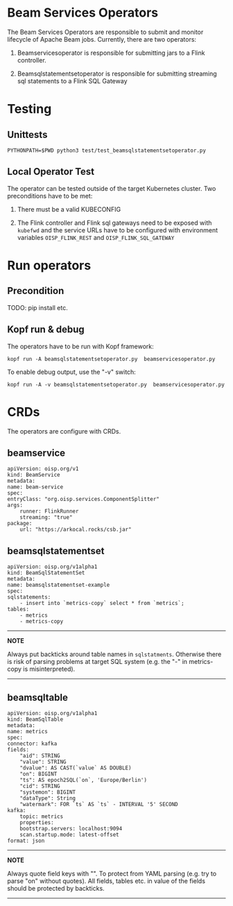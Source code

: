 # Beam Services Operators

The Beam Services Operators are responsible to submit and monitor lifecycle of Apache Beam jobs. Currently, there are two operators:

1. Beamservicesoperator is responsible for submitting jars to a Flink controller.

2. Beamsqlstatementsetoperator is responsible for submitting streaming sql statements to a Flink SQL Gateway


# Testing

## Unittests

    PYTHONPATH=$PWD python3 test/test_beamsqlstatementsetoperator.py

## Local Operator Test

The operator can be tested outside of the target Kubernetes cluster. Two preconditions have to be met:

1. There must be a valid KUBECONFIG

2. The Flink controller and Flink sql gateways need to be exposed with `kubefwd` and the service URLs have to be configured with environment variables `OISP_FLINK_REST` and `OISP_FLINK_SQL_GATEWAY`

# Run operators

## Precondition

TODO: pip install etc.

## Kopf run & debug

The operators have to be run with Kopf framework:

    kopf run -A beamsqlstatementsetoperator.py  beamservicesoperator.py

To enable debug output, use the "-v" switch:

    kopf run -A -v beamsqlstatementsetoperator.py  beamservicesoperator.py


# CRDs

The operators are configure with CRDs.

## beamservice

    apiVersion: oisp.org/v1
    kind: BeamService
    metadata:
    name: beam-service
    spec:
    entryClass: "org.oisp.services.ComponentSplitter"
    args:
        runner: FlinkRunner
        streaming: "true"
    package:
        url: "https://arkocal.rocks/csb.jar"

## beamsqlstatementset

    apiVersion: oisp.org/v1alpha1
    kind: BeamSqlStatementSet
    metadata:
    name: beamsqlstatementset-example
    spec:
    sqlstatements: 
        - insert into `metrics-copy` select * from `metrics`;
    tables:
        - metrics
        - metrics-copy
---
**NOTE**

Always put backticks around table names in `sqlstatments`. Otherwise there is risk of parsing problems at target SQL system (e.g. the "-" in metrics-copy is misinterpreted).

---

## beamsqltable

    apiVersion: oisp.org/v1alpha1
    kind: BeamSqlTable
    metadata:
    name: metrics
    spec:
    connector: kafka
    fields:
        "aid": STRING
        "value": STRING
        "dvalue": AS CAST(`value` AS DOUBLE)
        "on": BIGINT
        "ts": AS epoch2SQL(`on`, 'Europe/Berlin')
        "cid": STRING
        "systemon": BIGINT
        "dataType": String
        "watermark": FOR `ts` AS `ts` - INTERVAL '5' SECOND
    kafka:
        topic: metrics
        properties:
        bootstrap.servers: localhost:9094
        scan.startup.mode: latest-offset
    format: json

---
**NOTE**

Always quote field keys with "". To protect from YAML parsing (e.g. try to parse "on" without quotes). All fields, tables etc. in value of the fields should be protected by backticks.

---